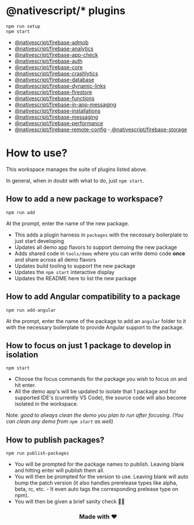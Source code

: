 # @nativescript/\* plugins

```
npm run setup
npm start
```

- [@nativescript/firebase-admob](packages/firebase-admob/README.md)
- [@nativescript/firebase-analytics](packages/firebase-analytics/README.md)
- [@nativescript/firebase-app-check](packages/firebase-app-check]/README.md)
- [@nativescript/firebase-auth](packages/firebase-auth/README.md)
- [@nativescript/firebase-core](packages/firebase-core/README.md)
- [@nativescript/firebase-crashlytics](packages/firebase-crashlytics/README.md)
- [@nativescript/firebase-database](packages/firebase-database/README.md)
- [@nativescript/firebase-dynamic-links](packages/firebase-dynamic-links/README.md)
- [@nativescript/firebase-firestore](packages/firebase-firestore/README.md)
- [@nativescript/firebase-functions](packages/firebase-functions/README.md)
- [@nativescript/firebase-in-app-messaging](packages/firebase-in-app-messaging/README.md)
- [@nativescript/firebase-installations](packages/firebase-installations/README.md)
- [@nativescript/firebase-messaging](packages/firebase-messaging/README.md)
- [@nativescript/firebase-performance](packages/firebase-performance/README.md)
- [@nativescript/firebase-remote-config](packages/firebase-remote-config/README.md)
-[ @nativescript/firebase-storage](packages/firebase-storage/README.md)

# How to use?

This workspace manages the suite of plugins listed above. 

In general, when in doubt with what to do, just `npm start`.

## How to add a new package to workspace?

```
npm run add
```

At the prompt, enter the name of the new package.

- This adds a plugin harness in `packages` with the necessary boilerplate to just start developing
- Updates all demo app flavors to support demoing the new package
- Adds shared code in `tools/demo` where you can write demo code **once** and share across all demo flavors
- Updates build tooling to support the new package
- Updates the `npm start` interactive display
- Updates the README here to list the new package

## How to add Angular compatibility to a package

```
npm run add-angular
```

At the prompt, enter the name of the package to add an `angular` folder to it with the necessary boilerplate to provide Angular support to the package.

## How to focus on just 1 package to develop in isolation

```
npm start
```

- Choose the focus commands for the package you wish to focus on and hit enter.
- All the demo app's will be updated to isolate that 1 package and for supported IDE's (currently VS Code), the source code will also become isolated in the workspace.

Note: *good to always clean the demo you plan to run after focusing. (You can clean any demo from `npm start` as well)*

## How to publish packages?

```
npm run publish-packages
```

- You will be prompted for the package names to publish. Leaving blank and hitting enter will publish them all.
- You will then be prompted for the version to use. Leaving blank will auto bump the patch version (it also handles prerelease types like alpha, beta, rc, etc. - It even auto tags the corresponding prelease type on npm).
- You will then be given a brief sanity check 🧠😊

<h3 align="center">Made with ❤️</h3>
